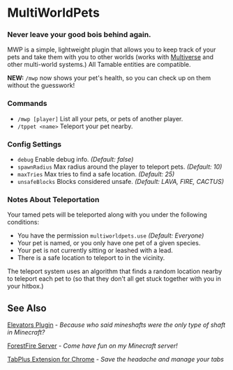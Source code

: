 # MultiWorldPets
### Never leave your good bois behind again.

MWP is a simple, lightweight plugin that allows you to keep track of your pets and take them with you to other worlds (works with [Multiverse](https://modrinth.com/plugin/multiverse-core) and other multi-world systems.) All Tamable entities are compatible.

**NEW:** `/mwp` now shows your pet's health, so you can check up on them without the guesswork!

### Commands
- `/mwp [player]` List all your pets, or pets of another player.
- `/tppet <name>` Teleport your pet nearby.

### Config Settings
- `debug` Enable debug info. *(Default: false)*
- `spawnRadius` Max radius around the player to teleport pets. *(Default: 10)*
- `maxTries` Max tries to find a safe location. *(Default: 25)*
- `unsafeBlocks` Blocks considered unsafe. *(Default: LAVA, FIRE, CACTUS)*

### Notes About Teleportation
Your tamed pets will be teleported along with you under the following conditions:
- You have the permission `multiworldpets.use` *(Default: Everyone)*
- Your pet is named, or you only have one pet of a given species.
- Your pet is not currently sitting or leashed with a lead.
- There is a safe location to teleport to in the vicinity.

The teleport system uses an algorithm that finds a random location nearby to teleport each pet to (so that they don't all get stuck together with you in your hitbox.)

## See Also
[Elevators Plugin](https://github.com/Pecacheu/Elevators-v2) - *Because who said mineshafts were the only type of shaft in Minecraft?*

[ForestFire Server](https://forestfire.net) - *Come have fun on my Minecraft server!*

[TabPlus Extension for Chrome](http://chrome.google.com/webstore/detail/tabplus/hfcdmjginkilbcfeffkkggemafdjflhp) - *Save the headache and manage your tabs*